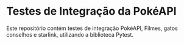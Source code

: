 # Testes de Integração da PokéAPI

Este repositório contém testes de integração PokéAPI, Filmes, gatos conselhos e starlink, utilizando a biblioteca Pytest.

